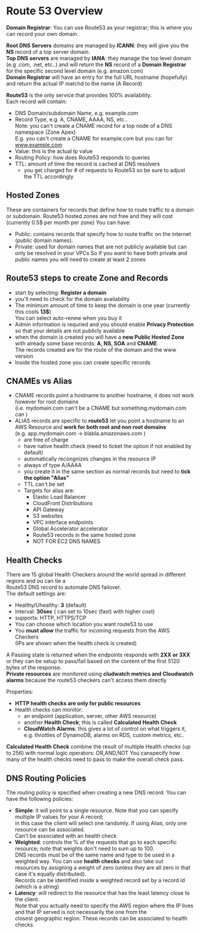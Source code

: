 # Route 53 Overview

**Domain Registrar**:  You can use Route53 as your registrar; this is where you can record your own domain. 

**Root DNS Servers** domains are managed by **ICANN**: they will give you the **NS** record of a top server domain.  
**Top DNS servers** are managed by **IANA**: they manage the top level domain (e.g .com, .net, etc..) and will return the **NS** record of a **Domain Registrar** for the specific second level domain (e.g. amazon.com)  
**Domain Registrar** will have an entry for the full URL hostname (hopefully) and return the actual IP matchd to the name (A Record)

**Route53** is the only service that provides 100% availability.  
Each record will contain:
 - DNS Domain/subdomain Name, e.g. example.com
 - Record Type, e.g. A, CNAME, AAAA, NS, etc..  
   Note: you can't create a CNAME record for a top node of a DNS namespace (Zone Apex)  
         E.g. you can't create a CNAME for example.com but you can for www.example.com
 - Value: this is the actual Ip value
 - Routing Policy: how does Route53 responds to queries
 - TTL: amount of time the record is cached at DNS resolvers  
   - you get charged for # of requests to Route53 so be sure to adjust the TTL accordingly
   

## Hosted Zones
These are containers for records that define how to route traffic to a domain or subdomain. 
Route53 hosted zones are not free and they will cost (currently 0.5$ per month per zone)
You can have:
- Public: contains records that specify how to route traffic on the internet (public domain names).     
- Private: used for domain names that are not publicly available but can only be resolved in your VPCs
So if you want to have both private and public names you will need to create at least 2 zones


## Route53 steps to create Zone and Records
- start by selecting: **Register a domain** 
- you'll need to check for the domain availability
- The minimum amount of time to keep the domain is one year (currently this costs **13$**)  
  You can select auto-renew when you buy it
- Admin information is requried and you should enable **Privacy Protection** so that your details are not publicly available  
- when the domain is created you will have a **new Public Hosted Zone** with already some base records: **A, NS, SOA** and **CNAME**  
  The records created are for the route of the domain and the www version
- Inside the hosted zone you can create specific records  

## CNAMEs vs Alias
- CNAME records point a hostname to another hostname, it does not work however for root domains  
  (i.e. mydomain.com can't be a CNAME but something.mydomain.com can ) 
- ALIAS records are specific to **route53** let you point a hostname to an AWS Resource and **work for both root and non root domains**  
  (e.g. app.mydomain.com -> blabla.amazonaws.com )
   - are free of charge
   - have native health check (need to ticket the option if not enabled by default)
   - automatically recongnizes changes in the resource IP
   - always of type A/AAAA
   - you create it in the same section as normal records but need to **tick the option "Alias"**
   - TTL can't be set
   - Targets for alias are: 
       - Elastic Load Balancer
       - CloudFront Distributions
       - API Gateway
       - S3 websites
       - VPC interface endpoints
       - Global Accelerator accelerator
       - Route53 records in the same hosted zone
       - NOT FOR EC2 DNS NAMES

## Health Checks
There are 15 global Health Checkers around the world spread in different regions and ou can tie a  
Route53 DNS record to automate DNS failover.  
The default settings are:  
  - Healthy/Uhealthy: **3** (default)
  - Interval: **30sec** ( can set to 10sec (fast) with higher cost)
  - supports: HTTP, HTTPS/TCP
  - You can choose which location you want route53 to use
  - You **must allow** the traffic for incoming requests from the AWS Checkers  
    (IPs are shown when the health check is created)

A Passing state is returned when the endpoints responds with **2XX or 3XX** or they can be setup to pass/fail
based on the content of the first 5120 bytes of the response.  
**Private resources** are monitored using **cludwatch metrics and Cloudwatch alarms** because the route53 checkers 
can't access them directly

Properties:  
- **HTTP health checks are only for public resources**
- Health checks can monitor:
  - an endpoint (application, server, other AWS resource)
  - another **Health Check**; this is called **Calculated Health Check**
  - **CloudWatch Alarms**: this gives a lot of control on what triggers it,  
    e.g. throttles of DynamoDB, alarms on RDS, custom metrics, etc..

**Calculated Health Check** combine the result of multiple Health checks (up to 256) with normal logic operators: OR,AND,NOT
You canspecify how many of the health checks need to pass to make the overall check pass.



## DNS Routing Policies
The routing policy is specified when creating a new DNS record. You can have the following policies:
  - **Simple**:  it will point to a single resource. Note that you can specify multiple IP values for your A record;  
    in this case the client will select one randomly. If using Alias, only one resource can be associated.  
    Can't be associated with an health check
 - **Weighted**: controls the % of the requests that go to each specific resource; note that weights don't need to sum up to 100.  
   DNS records must be of the same name and type to be used in a weighted way. You can use **health checks** and also take out  
   resources by assigning a weight of zero (unless they are all zero in that case it's equally distributed).  
   Records can be identified inside a weighted record set by a record id (which is a string)
- **Latency**: will redirect to the resource that has the least latency close to the client.  
   Note that you actually need to specify the AWS region where the IP lives and that IP served is not necessarily the one from the   
   closest geographic region. These records can be associated to health checks.
   